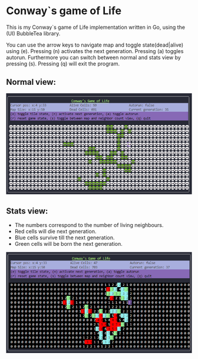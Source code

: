 # Conway`s game of Life

This is my Conway`s game of Life implementation written in Go, using the (UI) BubbleTea library.

You can use the arrow keys to navigate map and toggle state(dead|alive) using (e).
Pressing (n) activates the next generation. Pressing (a) toggles autorun.
Furthermore you can switch between normal and stats view by pressing (s).
Pressing (q) will exit the program.

## Normal view:

![Normal view]({AE0EB82A-8065-4943-BBD3-C01FF18E551E}.png)

## Stats view:

- The numbers correspond to the number of living neighbours.
- Red cells will die next generation.
- Blue cells survive till the next generation.
- Green cells will be born the next generation.

![Stats view]({6EC9DA57-7FCC-4870-8DB0-EBA667DD4357}.png)
